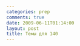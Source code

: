 ```yaml
---
categories: prep
comments: true
date: 2009-06-11T01:14:00
layout: post
title: Темы для 140
---
```


